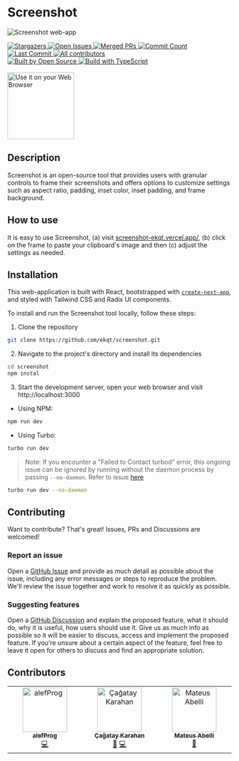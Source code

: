 # Screenshot

![Screenshot web-app](https://screenshot-ekqt.vercel.app/home.png "Screenshot")

<!-- STAT BADGES - Do not remove or modify this section -->
<div>
<a href="https://github.com/ekqt/screenshot/stargazers" target="_blank">
  <img alt="Stargazers" src="https://flat.badgen.net/github/stars/ekqt/screenshot" />
</a>
<a href="https://github.com/ekqt/screenshot/issues" target="_blank">
  <img alt="Open Issues" src="https://flat.badgen.net/github/open-issues/ekqt/screenshot" />
</a>
<a href="https://github.com/ekqt/screenshot/pulls" target="_blank">
  <img alt="Merged PRs" src="https://flat.badgen.net/github/merged-prs/ekqt/screenshot" />
</a>
<a href="https://github.com/ekqt/screenshot/commits/main" target="_blank">
  <img alt="Commit Count" src="https://flat.badgen.net/github/commits/ekqt/screenshot/main" />
</a>
<a href="https://github.com/ekqt/screenshot/commits/main" target="_blank">
  <img alt="Last Commit" src="https://flat.badgen.net/github/last-commit/ekqt/screenshot/main" />
</a>
<a href="#contributors">
  <img alt="All contributors" src="https://flat.badgen.net/github/contributors/ekqt/screenshot" />
</a>
</div>

<!-- GENERAL BADGES - Do not remove or modify this section -->
<div>
<a href="https://github.com/ekqt/screenshot">
  <img alt="Built by Open Source" src="https://flat.badgen.net/badge/built%20by/Open%20Source/red?icon=heart" />
</a>
<a href="https://github.com/ekqt/screenshot">
  <img alt="Build with TypeScript" src="https://flat.badgen.net/badge/built%20with/TypeScript/blue?icon=GitHub" />
</a>
</div>

<br/>

<a href="https://screenshot-ekqt.vercel.app/" target="_blank">
<img src="https://screenshot-ekqt.vercel.app/web-app-badge.png" alt="Use it on your Web Browser" width="150px" height="auto">
</a>

## Description

Screenshot is an open-source tool that provides users with granular controls to frame their screenshots and offers options to customize settings such as aspect ratio, padding, inset color, inset padding, and frame background.

## How to use

It is easy to use Screenshot, (a) visit [screenshot-ekqt.vercel.app/](https://screenshot-ekqt.vercel.app/), (b) click on the frame to paste your clipboard's image and then (c) adjust the settings as needed.

## Installation

This web-application is built with React, bootstrapped with [`create-next-app`](https://github.com/vercel/next.js/tree/canary/packages/create-next-app), and styled with Tailwind CSS and Radix UI components.

To install and run the Screenshot tool locally, follow these steps:

1. Clone the repository

```bash
git clone https://github.com/ekqt/screenshot.git
```

2. Navigate to the project's directory and install its dependencies

```bash
cd screenshot
npm instal
```

3. Start the development server, open your web browser and visit http://localhost:3000

- Using NPM:

```bash
npm run dev
```

- Using Turbo:

```bash
turbo run dev
```

> Note: If you encounter a "Failed to Contact turbod" error, this
> ongoing issue can be ignored by running without the daemon process by passing `--no-daemon`. Refer to issue [here](https://github.com/ekqt/screenshot/issues/17)

```bash
turbo run dev --no-daemon
```

## Contributing

Want to contribute? That's great! Issues, PRs and Discussions are welcomed!

### Report an issue

Open a [GitHub Issue](https://github.com/ekqt/screenshot/issues/new) and provide as much detail as possible about the issue, including any error messages or steps to reproduce the problem. We'll review the issue together and work to resolve it as quickly as possible.

### Suggesting features

Open a [GitHub Discussion](https://github.com/ekqt/screenshot/discussions/new/choose) and explain the proposed feature, what it should do, why it is useful, how users should use it. Give us as much info as possible so it will be easier to discuss, access and implement the proposed feature. If you’re unsure about a certain aspect of the feature, feel free to leave it open for others to discuss and find an appropriate solution.

## Contributors

<!-- ALL-CONTRIBUTORS-LIST:START - Do not remove or modify this section -->
<!-- prettier-ignore-start -->
<!-- markdownlint-disable -->
<table>
  <tbody>
    <tr>
      <td align="center" valign="top" width="14.28%"><a href="https://github.com/alefDev-prog"><img src="https://avatars.githubusercontent.com/u/114575583?v=4?s=100" width="100px;" alt="alefProg"/><br /><sub><b>alefProg</b></sub></a><br /><a href="https://github.com/ekqt/screenshot/commits?author=alefDev-prog" title="Code">💻</a></td>
      <td align="center" valign="top" width="14.28%"><a href="http://kodbilen.com"><img src="https://avatars.githubusercontent.com/u/7461799?v=4?s=100" width="100px;" alt="Çağatay Karahan"/><br /><sub><b>Çağatay Karahan</b></sub></a><br /><a href="#ideas-kodbilenadam" title="Ideas, Planning, & Feedback">🤔</a> <a href="https://github.com/ekqt/screenshot/commits?author=kodbilenadam" title="Code">💻</a></td>
      <td align="center" valign="top" width="14.28%"><a href="https://mateusabelli.github.io/"><img src="https://avatars.githubusercontent.com/u/43862225?v=4?s=100" width="100px;" alt="Mateus Abelli"/><br /><sub><b>Mateus Abelli</b></sub></a><br /><a href="#ideas-mateusabelli" title="Ideas, Planning, & Feedback">🤔</a></td>
    </tr>
  </tbody>
</table>

<!-- markdownlint-restore -->
<!-- prettier-ignore-end -->

<!-- ALL-CONTRIBUTORS-LIST:END -->
<!-- prettier-ignore-start -->
<!-- markdownlint-disable -->

<!-- markdownlint-restore -->
<!-- prettier-ignore-end -->

<!-- ALL-CONTRIBUTORS-LIST:END -->
